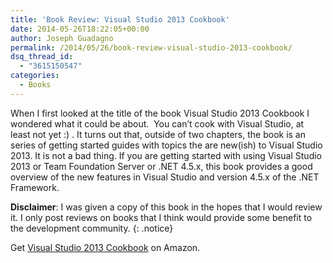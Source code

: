 ```yaml
---
title: 'Book Review: Visual Studio 2013 Cookbook'
date: 2014-05-26T18:22:05+00:00
author: Joseph Guadagno
permalink: /2014/05/26/book-review-visual-studio-2013-cookbook/
dsq_thread_id:
  - "3615150547"
categories:
  - Books
---
```

When I first looked at the title of the book Visual Studio 2013 Cookbook I wondered what it could be about.  You can’t cook with Visual Studio, at least not yet :) . It turns out that, outside of two chapters, the book is an series of getting started guides with topics the are new(ish) to Visual Studio 2013\. It is not a bad thing. If you are getting started with using Visual Studio 2013 or Team Foundation Server or .NET 4.5.x, this book provides a good overview of the new features in Visual Studio and version 4.5.x of the .NET Framework.

**Disclaimer**: I was given a copy of this book in the hopes that I would review it. I only post reviews on books that I think would provide some benefit to the development community.
{: .notice}

Get [Visual Studio 2013 Cookbook](http://www.amazon.com/gp/product/1782171967/ref=as_li_tl?ie=UTF8&camp=1789&creative=390957&creativeASIN=1782171967&linkCode=as2&tag=beyondthebasic0e&linkId=E366A2OH33HLPZLY) on Amazon.